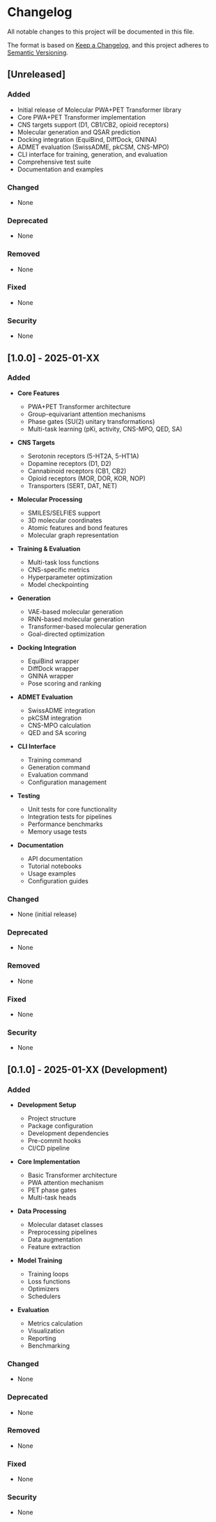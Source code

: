 # Changelog

All notable changes to this project will be documented in this file.

The format is based on [Keep a Changelog](https://keepachangelog.com/en/1.0.0/),
and this project adheres to [Semantic Versioning](https://semver.org/spec/v2.0.0.html).

## [Unreleased]

### Added
- Initial release of Molecular PWA+PET Transformer library
- Core PWA+PET Transformer implementation
- CNS targets support (D1, CB1/CB2, opioid receptors)
- Molecular generation and QSAR prediction
- Docking integration (EquiBind, DiffDock, GNINA)
- ADMET evaluation (SwissADME, pkCSM, CNS-MPO)
- CLI interface for training, generation, and evaluation
- Comprehensive test suite
- Documentation and examples

### Changed
- None

### Deprecated
- None

### Removed
- None

### Fixed
- None

### Security
- None

## [1.0.0] - 2025-01-XX

### Added
- **Core Features**
  - PWA+PET Transformer architecture
  - Group-equivariant attention mechanisms
  - Phase gates (SU(2) unitary transformations)
  - Multi-task learning (pKi, activity, CNS-MPO, QED, SA)
  
- **CNS Targets**
  - Serotonin receptors (5-HT2A, 5-HT1A)
  - Dopamine receptors (D1, D2)
  - Cannabinoid receptors (CB1, CB2)
  - Opioid receptors (MOR, DOR, KOR, NOP)
  - Transporters (SERT, DAT, NET)
  
- **Molecular Processing**
  - SMILES/SELFIES support
  - 3D molecular coordinates
  - Atomic features and bond features
  - Molecular graph representation
  
- **Training & Evaluation**
  - Multi-task loss functions
  - CNS-specific metrics
  - Hyperparameter optimization
  - Model checkpointing
  
- **Generation**
  - VAE-based molecular generation
  - RNN-based molecular generation
  - Transformer-based molecular generation
  - Goal-directed optimization
  
- **Docking Integration**
  - EquiBind wrapper
  - DiffDock wrapper
  - GNINA wrapper
  - Pose scoring and ranking
  
- **ADMET Evaluation**
  - SwissADME integration
  - pkCSM integration
  - CNS-MPO calculation
  - QED and SA scoring
  
- **CLI Interface**
  - Training command
  - Generation command
  - Evaluation command
  - Configuration management
  
- **Testing**
  - Unit tests for core functionality
  - Integration tests for pipelines
  - Performance benchmarks
  - Memory usage tests
  
- **Documentation**
  - API documentation
  - Tutorial notebooks
  - Usage examples
  - Configuration guides

### Changed
- None (initial release)

### Deprecated
- None

### Removed
- None

### Fixed
- None

### Security
- None

## [0.1.0] - 2025-01-XX (Development)

### Added
- **Development Setup**
  - Project structure
  - Package configuration
  - Development dependencies
  - Pre-commit hooks
  - CI/CD pipeline
  
- **Core Implementation**
  - Basic Transformer architecture
  - PWA attention mechanism
  - PET phase gates
  - Multi-task heads
  
- **Data Processing**
  - Molecular dataset classes
  - Preprocessing pipelines
  - Data augmentation
  - Feature extraction
  
- **Model Training**
  - Training loops
  - Loss functions
  - Optimizers
  - Schedulers
  
- **Evaluation**
  - Metrics calculation
  - Visualization
  - Reporting
  - Benchmarking

### Changed
- None

### Deprecated
- None

### Removed
- None

### Fixed
- None

### Security
- None
